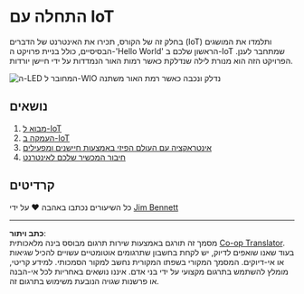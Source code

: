 <!--
CO_OP_TRANSLATOR_METADATA:
{
  "original_hash": "e2b1b891b08ef7633d285547fbe73290",
  "translation_date": "2025-08-27T21:40:09+00:00",
  "source_file": "1-getting-started/README.md",
  "language_code": "he"
}
-->
# התחלה עם IoT

בחלק זה של הקורס, תכירו את האינטרנט של הדברים (IoT) ותלמדו את המושגים הבסיסיים, כולל בניית פרויקט ה-'Hello World' הראשון שלכם ב-IoT שמתחבר לענן. הפרויקט הזה הוא מנורת לילה שנדלקת כאשר רמות האור הנמדדות על ידי חיישן יורדות.

![ה-LED המחובר ל-WIO נדלק ונכבה כאשר רמת האור משתנה](../../../images/wio-running-assignment-1-1.gif)

## נושאים

1. [מבוא ל-IoT](lessons/1-introduction-to-iot/README.md)  
1. [העמקה ב-IoT](lessons/2-deeper-dive/README.md)  
1. [אינטראקציה עם העולם הפיזי באמצעות חיישנים ומפעילים](lessons/3-sensors-and-actuators/README.md)  
1. [חיבור המכשיר שלכם לאינטרנט](lessons/4-connect-internet/README.md)  

## קרדיטים

כל השיעורים נכתבו באהבה ♥️ על ידי [Jim Bennett](https://GitHub.com/JimBobBennett)  

---

**כתב ויתור**:  
מסמך זה תורגם באמצעות שירות תרגום מבוסס בינה מלאכותית [Co-op Translator](https://github.com/Azure/co-op-translator). בעוד שאנו שואפים לדיוק, יש לקחת בחשבון שתרגומים אוטומטיים עשויים להכיל שגיאות או אי-דיוקים. המסמך המקורי בשפתו המקורית נחשב למקור הסמכותי. למידע קריטי, מומלץ להשתמש בתרגום מקצועי על ידי בני אדם. איננו נושאים באחריות לכל אי-הבנה או פרשנות שגויה הנובעת משימוש בתרגום זה.